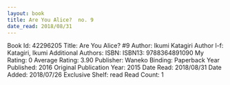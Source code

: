 ```yaml
---
layout: book
title: Are You Alice?  no. 9
date_read: 2018/08/31
---
```


Book Id: 42296205
Title: Are You Alice? #9
Author: Ikumi Katagiri
Author l-f: Katagiri, Ikumi
Additional Authors: 
ISBN: 
ISBN13: 9788364891090
My Rating: 0
Average Rating: 3.90
Publisher: Waneko
Binding: Paperback
Year Published: 2016
Original Publication Year: 2015
Date Read: 2018/08/31
Date Added: 2018/07/26
Exclusive Shelf: read
Read Count: 1

